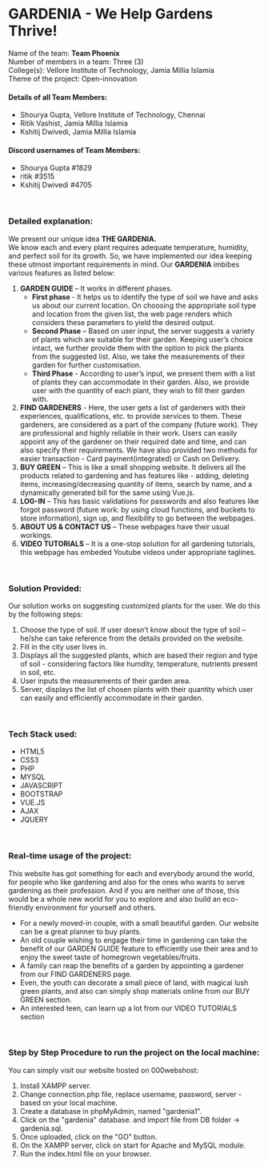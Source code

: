 # GARDENIA - We Help Gardens Thrive! <br>
Name of the team: <strong>Team Phoenix</strong><br>
Number of members in a team: Three (3)<br>
College(s): Vellore Institute of Technology, Jamia Millia Islamia<br>
Theme of the project: Open-innovation<br>

<h4><strong>Details of all Team Members:</strong></h4>  
<ul>
    <li>Shourya Gupta, Vellore Institute of Technology, Chennai</li>
    <li>Ritik Vashist, Jamia Millia Islamia</li>
    <li>Kshitij Dwivedi, Jamia Millia Islamia</li>
</ul>

<h4><strong>Discord usernames of Team Members:</strong></h4> 
<ul>
    <li>Shourya Gupta #1829</li>
    <li>ritik #3515</li>
    <li>Kshitij Dwivedi #4705</li>
</ul>

<br>
 
<h3><strong>Detailed explanation:</strong></h3>
We present our unique idea <strong>THE GARDENIA.</strong><br>
We know each and every plant requires adequate temperature, humidity, and perfect soil for its growth. So, we have implemented our idea keeping these utmost important requirements in mind.
Our <strong>GARDENIA</strong> imbibes various features as listed below:
<br>
<ol>
    <li>
        <strong>GARDEN GUIDE</strong> – It works in different phases.
        <ul>
            <li><strong>First phase </strong>- It helps us to identify the type of soil we have and asks us about our current location. On choosing the appropriate soil type and location from the given list, the web page renders which considers these parameters to yield the desired output. </li>
            <li><strong>Second Phase</strong> – Based on user input, the server suggests a variety of plants which are suitable for their garden. Keeping user’s choice intact, we further provide them with the option to pick the plants from the suggested list. Also, we take the measurements of their garden for further customisation.</li>
            <li><strong>Third Phase</strong> - According to user’s input, we present them with a list of plants they can accommodate in their garden. Also, we provide user with the quantity of each plant, they wish to fill their garden with.</li>
       </ul>
    </li>
    <li><strong>FIND GARDENERS</strong> - Here, the user gets a list of gardeners with their experiences, qualifications, etc. to provide services to them. These gardeners, are considered as a part of the company (future work). They are professional and highly reliable in their work. Users can easily appoint any of the gardener on their required date and time, and can also specify their requirements. We have also provided two methods for easier transaction - Card payment(integrated) or Cash on Delivery.</li>
    <li><strong>BUY GREEN</strong> – This is like a small shopping website. It delivers all the products related to gardening and has features like - adding, deleting items, increasing/decreasing quantity of items, search by name, and a dynamically generated bill for the same using Vue.js.</li>
    <li><strong>LOG-IN</strong> – This has basic validations for passwords and also features like forgot password (future work: by using cloud functions, and buckets to store information), sign up, and flexibility to go between the webpages.</li>
    <li><strong>ABOUT US & CONTACT US</strong> – These webpages have their usual workings.</li>
    <li><strong>VIDEO TUTORIALS</strong> – It is a one-stop solution for all gardening tutorials, this webpage has embeded Youtube videos under appropriate taglines.</li>
</ol>
<br>

<h3><strong>Solution Provided:</strong></h3>
Our solution works on suggesting customized plants for the user. We do this by the following steps:
<ol>
    <li>Choose the type of soil. If user doesn’t know about the type of soil – he/she can take reference from the details provided on the website.</li>
    <li>Fill in the city user lives in.</li>
    <li>Displays all the suggested plants, which are based their region and type of soil - considering factors like humdity, temperature, nutrients present in soil, etc.</li>
    <li>User inputs the measurements of their garden area.</li>
    <li>Server, displays the list of chosen plants with their quantity which user can easily and efficiently accommodate in their garden.</li>
</ol>

<br>

<h3><strong>Tech Stack used:</strong></h3>
<ul>
    <li>HTML5</li>
    <li>CSS3</li>
    <li>PHP</li>
    <li>MYSQL</li>
    <li>JAVASCRIPT</li>
    <li>BOOTSTRAP</li>
    <li>VUE.JS</li>
    <li>AJAX</li>
    <li>JQUERY</li>
</ul>

<br>

<h3><strong>Real-time usage of the project:</strong></h3>
<p>This website has got something for each and everybody around the world, for people who like gardening and also for the ones who wants to serve gardening as their profession. And if you are neither one of those, this would be a whole new world for you to explore and also build an eco-friendly environment for yourself and others. </p>
<ul>
    <li>For a newly moved-in couple, with a small beautiful garden. Our website can be a great planner to buy plants.</li>
    <li>An old couple wishing to engage their time in gardening can take the benefit of our GARDEN GUIDE feature to efficiently use their area and to enjoy the sweet taste of homegrown vegetables/fruits.</li>
    <li>A family can reap the benefits of a garden by appointing a gardener from our FIND GARDENERS page.</li>
    <li>Even, the youth can decorate a small piece of land, with magical lush green plants, and also can simply shop materials online from our BUY GREEN section.</li>
    <li>An interested teen, can learn up a lot from our VIDEO TUTORIALS section</li>

</ul>

<br>

<h3><strong>Step by Step Procedure to run the project on the local machine:</strong></h3>
<p>You can simply visit our website hosted on 000webshost: 	</p>
<ol>
    <li>Install XAMPP server.</li>
    <li>Change connection.php file, replace username, password, server - based on your local machine.</li>
    <li>Create a database in phpMyAdmin, named "gardenia1".</li>
    <li>Click on the "gardenia" database. and import file from DB folder -> gardenia.sql.</li>
    <li>Once uploaded, click on the "GO" button.</li>
    <li>On the XAMPP server, click on start for Apache and MySQL module.</li>
    <li>Run the index.html file on your browser.</li>
</ol>
